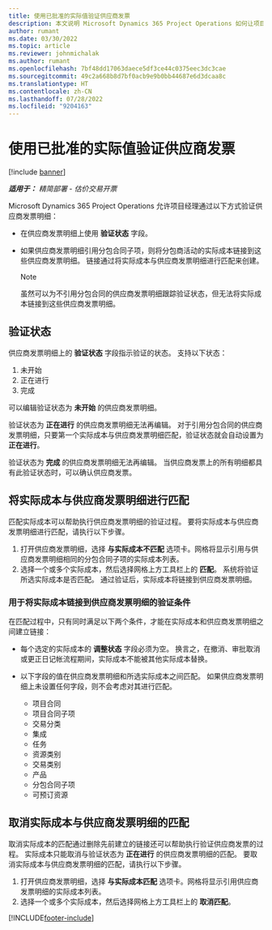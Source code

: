 ```yaml
---
title: 使用已批准的实际值验证供应商发票
description: 本文说明 Microsoft Dynamics 365 Project Operations 如何让项目经理使用承包商在执行工作和记录时间时批准的实际值验证供应商发票，以及项目团队成员使用的支出和材料。
author: rumant
ms.date: 03/30/2022
ms.topic: article
ms.reviewer: johnmichalak
ms.author: rumant
ms.openlocfilehash: 7bf48dd17063daece5df3ce44c0375eec3dc3cae
ms.sourcegitcommit: 49c2a668b8d7bf0acb9e9b0bb44687e6d3dcaa8c
ms.translationtype: HT
ms.contentlocale: zh-CN
ms.lasthandoff: 07/28/2022
ms.locfileid: "9204163"
---
```

# <a name="verification-of-vendor-invoices-with-approved-actuals"></a>使用已批准的实际值验证供应商发票

[!include [banner](../../includes/dataverse-preview.md)]

_**适用于：** 精简部署 - 估价交易开票_

Microsoft Dynamics 365 Project Operations 允许项目经理通过以下方式验证供应商发票明细：

- 在供应商发票明细上使用 **验证状态** 字段。
- 如果供应商发票明细引用分包合同子项，则将分包商活动的实际成本链接到这些供应商发票明细。 链接通过将实际成本与供应商发票明细进行匹配来创建。

    > [!NOTE]
    > 虽然可以为不引用分包合同的供应商发票明细跟踪验证状态，但无法将实际成本链接到这些供应商发票明细。

## <a name="verification-status"></a>验证状态

供应商发票明细上的 **验证状态** 字段指示验证的状态。 支持以下状态：

1. 未开始
2. 正在进行
3. 完成

可以编辑验证状态为 **未开始** 的供应商发票明细。

验证状态为 **正在进行** 的供应商发票明细无法再编辑。 对于引用分包合同的供应商发票明细，只要第一个实际成本与供应商发票明细匹配，验证状态就会自动设置为 **正在进行**。

验证状态为 **完成** 的供应商发票明细无法再编辑。 当供应商发票上的所有明细都具有此验证状态时，可以确认供应商发票。

## <a name="match-cost-actuals-to-vendor-invoice-lines"></a>将实际成本与供应商发票明细进行匹配

匹配实际成本可以帮助执行供应商发票明细的验证过程。 要将实际成本与供应商发票明细进行匹配，请执行以下步骤。

1. 打开供应商发票明细，选择 **与实际成本不匹配** 选项卡。网格将显示引用与供应商发票明细相同的分包合同子项的实际成本列表。
2. 选择一个或多个实际成本，然后选择网格上方工具栏上的 **匹配**。 系统将验证所选实际成本是否匹配。 通过验证后，实际成本将链接到供应商发票明细。

### <a name="validation-criteria-that-are-used-to-link-cost-actuals-to-vendor-invoice-lines"></a>用于将实际成本链接到供应商发票明细的验证条件

在匹配过程中，只有同时满足以下两个条件，才能在实际成本和供应商发票明细之间建立链接：

- 每个选定的实际成本的 **调整状态** 字段必须为空。 换言之，在撤消、审批取消或更正日记帐流程期间，实际成本不能被其他实际成本替换。
- 以下字段的值在供应商发票明细和所选实际成本之间匹配。 如果供应商发票明细上未设置任何字段，则不会考虑对其进行匹配。

    - 项目合同
    - 项目合同子项
    - 交易分类
    - 集成
    - 任务
    - 资源类别
    - 交易类别
    - 产品
    - 分包合同子项
    - 可预订资源

## <a name="unmatch-cost-actuals-from-a-vendor-invoice-line"></a>取消实际成本与供应商发票明细的匹配

取消实际成本的匹配通过删除先前建立的链接还可以帮助执行验证供应商发票的过程。 实际成本只能取消与验证状态为 **正在进行** 的供应商发票明细的匹配。 要取消实际成本与供应商发票明细的匹配，请执行以下步骤。

1. 打开供应商发票明细，选择 **与实际成本匹配** 选项卡。网格将显示引用供应商发票明细的实际成本列表。
2. 选择一个或多个实际成本，然后选择网格上方工具栏上的 **取消匹配**。

[!INCLUDE[footer-include](../../includes/footer-banner.md)]
